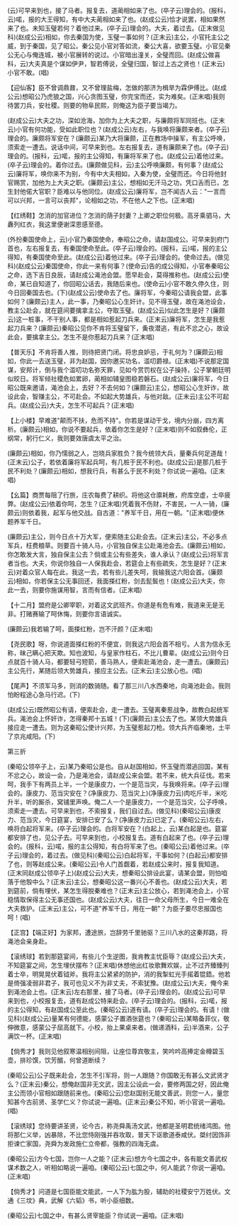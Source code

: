 <!-- { "loadSidebar": true } -->
(云)可早来到也，接了马者。报复去，道蔺相如来了也。(卒子云)理会的。(报科，云)喏，报的大王得知，有中大夫蔺相如来了也。(赵成公云)恰才说罢，相如果然来了也。未知玉璧若何？着他过来。(卒子云)理会的。大夫，着过去。(正末做见科)(赵成公云)相如，你去秦国为使，玉璧一事如何？(正末云)主公，小官托主公之威，到于秦国，见了昭公。秦公见小官对答如流，秦公大喜，欲要玉璧。小官见秦公无心与俺连城，被小官展转的说过。小官暗出潼关，全璧而回。(赵成公做喜科，云)大夫真是个谋如伊尹，智若傅说，全璧归国，智过上古之贤也！(正末云)小官不敢。(唱)

【迎仙客】臣不曾调鼎鼐，又不曾理盐梅，怎做的那济为楫旱为霖伊傅比。(赵成公云)想昭公乃虎狼之国，兴心贪图玉璧，你完宝而还，实为难矣。(正末唱)我则待罢刀兵，安社稷。则要的物阜民熙，则俺这为臣子要当竭力。

(赵成公云)大夫之功，深如沧海，加你为上大夫之职，与廉颇将军同班也。(正末云)小官有何功能，受如此职位也？(赵成公云)左右，与我唤将廉颇来者。(卒子云)理会的。廉颇将军安在？(廉颇云)某乃大将廉颇，正在教场中操军，有主公呼唤，须索走一遭去。说话中间，可早来到也。左右报复去，道有廉颇来了也。(卒子云)理会的。(报科，云)喏，报的主公得知，有廉将军来了也。(赵成公云)着他过来。(卒子云)理会的。着你过去。(廉颇做见科，云)主公呼唤廉颇，有何事？(赵成公云)廉将军，唤你来不为别，今有中大夫相如，入秦为使，全璧而还。今日将他封官赐赏，加他为上大夫之职。(廉颇云)主公，想相如无汗马之功，凭口舌而已，怎生封他偌大官职？臣难以与他同位。(赵成公云)廉将军，岂不闻古人云："一言而可以兴邦，一言可以丧邦"，论相如之功，不在他人之下也。(正末唱)

【红绣鞋】怎消的加官进位？怎消的荫子封妻？上卿之职位何极。高牙乘驷马，大纛列红衣，我这里便谢深恩感至德。

(外扮秦国使命上，云)小官乃秦国使命，奉昭公之命，请赵国成公。可早来到府门首也，左右报复去，有秦国使命至此。(卒子云)理会的。(报科，云)喏，报的主公得知，有秦国使命至此。(赵成公云)着他过来。(卒子云)理会的。使命过去。(做见科)(赵成公云)秦国使命，你此一来有何事？(使命云)告的成公得知，小官奉秦昭公之命，选下吉日良辰，请赵成公渑池会盟。愿早赴会，莫得推称也。(赵成公云)使命，某已自知道了，你回昭公话去，我随后来也。(使命云)小官不敢久停久住，则今日回秦国去也。(下)(赵成公云)使命去了也。廉将军，今秦昭公请我会盟，此事如何？(廉颇云)主人，此一事，乃秦昭公心生奸计。见不得玉璧，故在渑池设会，教主公赴会，就在筵间要擒拿主公，夺取玉璧。(赵成公云)似此怎生是好？(廉颇云)这一桩事，不干别人事，都是相如惹起刀兵来。(正末云)廉将军，怎生是我惹起刀兵来？(廉颇云)秦昭公见你不肯将玉璧留下，夤夜潜逃，有此不忿之心，故设此会，要擒拿主公。怎生不是你惹起刀兵来？(正末唱)

【普天乐】不肯将善人推，则待把贤门闭。将忠良妒忌，于礼何为？(廉颇云)相如，你此一去送玉璧，非为赵国，因你邀买功名，滥叨爵禄。(正末唱)不说那定国谋，安邦计，倒与我个滥叨功名弥天罪，见如今赏罚权在公子操持，公子掌朝廷明似皎日。将军倾社稷危如累卵，蔺相如辅皇图稳若磐石。(赵成公云)廉将军，今日昭公既来邀请，渑池会上，去好？不去何如？(廉颇云)主公，想昭公心生奸诈，故设此会，智赚主公，不可赴会。不如起大势雄兵，与他对敌。(正末云)主公不可起兵。(赵成公云)大夫，怎生不可起兵？(正末唱)

【上小楼】早难道"颠而不扶，危而不持"。你若是谋动干戈，境内分崩，四方离析。(廉颇云)相如，你说不要起兵，依着你怎生是好？(正末唱)则不如叙彝伦，正纲常，躬行仁义，我则要效唐虞太平之治。

(廉颇云)相如，你乃懦弱之人，岂晓兵家胜负？我今统领大兵，量秦兵何足道哉！(正末云)公子，若依着廉将军起兵呵，有几桩于民不利也。(赵成公云)是那几桩于民不利处？(廉颇云)相如，想我行兵，有甚么于民不利处？你试说一遍咱。(正末唱)

【幺篇】商贾每阻了行旅，庄农每费了耕织。将他这仓廪耗散，府库空虚，士卒疲弊。(赵成公云)依着你呵，怎生？(正末唱)凭着我不伤财，不害民，一人一骑，(廉颇云)则依着我，起军与他交战。自古道："养军千日，用在一朝。"(正末唱)便休题养军千日。

(廉颇云)主公，则今日点十万大军，便索随主公赴会去。(正末云)主公，不必多点军兵，枉费粮草。则要百十骑人马，小官独自保主公赴渑池会去。(廉颇云)相如，你怎敢发大言，独自保主公去？倘或主公有些差失，谁人承认？(赵成公云)将军言者当也。大夫，你说你独自一人保我赴会，若筵会上有些疏失，怎生是好？(正末云)对着众官人每在此，我这一去，若有些儿差失呵，我输我这六阳会首。(廉颇云)相如，你若保主公无事回还，我面搽红粉，剑去髭鬓也！(赵成公云)大夫，你此一去，则要你施谋用智，言而有信者。(正末唱)

【十二月】盟府是公卿宰职，对着这文武班齐。你道是有危有难，我道来无是无非。打赌赛输了呵休悔，则要你言语诚实。

(廉颇云)我若输了呵，面搽红粉，岂不汗颜？(正末唱)

【尧民歌】呀，你说道面搽红粉的不便宜，则我这六阳会首不相亏。人言为信永无称，昧己瞒心把天欺。知也波知，与皇家作柱石，不比儿曹辈。(赵成公云)则今日点就百十骑人马，都要轻弓短箭，善马熟人，便索赴渑池会，走一遭去。(廉颇云)主公先行，某随后领大势雄兵，接应主公去。(正末云)主公放心也。(唱)

【尾声】不须军马多，则消的数骑随。看了那三川八水西秦地，向渑池赴会。我则怕盼程途心急马行迟。(下)

(赵成公云)既然昭公有请，便索赴会，走一遭去。玉璧离秦惹战争，故教白起统军兵。渑池会上怀奸诈，怎得秦邦十五城！(下)(廉颇云)主公去了也。某领大势雄兵接应走一遭去。则为这秦昭公使计兴邦，为玉璧惹起刀枪。领大兵齐临秦地，土平了京兆咸阳。(下)

第三折

(秦昭公领卒子上，云)某乃秦昭公是也。自从赵国相如，怀玉璧而潜逃回国，某有不忿之心，故设一会，乃是渑池会，请赵成公来会盟。若不来，统大兵征伐。若来呵，我手下有两员上半，一个是康皮力，一个是范当灾，与我唤将来。(卒子云)理会的。康皮力、范当灾安在？(净康皮力、范当灾上)(净康皮力云)肉吃斤半，米吃升半，听的厮杀，窝铺里声唤。俺二人一个是康皮力，一个是范当灾，公子呼唤，须索走一遭去。可早来到也，不索报复，我们自过去。(做见科)(秦昭公云)康皮力、范当灾，今日筵宴，安排已安了么？(净康皮力云)已定了。(秦昭公云)左右，唤将白起将军来。(卒子云)理会的。白将军安在？(白起上，云)某白起是也。筵宴都安排了也，见公子去。可早来到也，小校报复去。道有白起来了也。(卒子云)理会的。(报科，云)喏，报的主公得知，有白将军来了也。(秦昭公云)着他过来。(卒子云)理会的，着过去。(做见科)(秦昭公云)白起将军，干事如何？(白起云)都安排了也，则等赵成公来。(秦昭公云)令人门首觑着，若赵成公来时，报复我知道。(正末同赵成公领卒子上)(赵成公云)大夫，想秦昭公排设此宴，请某会盟，则怕咱落于他彀中么？(正末云)主公，想秦昭公这一番兴心不善也。(赵成公云)大夫，若到筵前，倘有埋伏，某怎生得脱秦难也？(正末云)主公放心，若到渑池会上，小官稳情取保得主公无事还国也。(赵成公云)大夫，往日一命父母所生，今日一难全在大夫救护。(正末云)主公，可不道"养军千日，用在一朝"？为臣子要尽忠报国也呵！(唱)

【正宫】【端正好】为家邦，遭途旅，岂辞劳千里驰驱？三川八水的这秦邦路，将渑池会亲身赴。

【滚绣球】若到那筵宴间，有些儿个生逆图，我肯教主忧臣辱？(赵成公云)大夫，不知筵宴之间，怎生埋伏摆布？(正末唱)休想他出红妆歌舞欢娱，止不过齐臻臻列着士卒，明晃晃伏着钺斧。我将主公紧紧的防护，消的我掣虹光手掿着锟鋙。他若是倚强凌弱非君子，我可也见义不为非丈夫，不索犹豫。(赵成公云)大夫，俺今来到渑池会上也。(正末云)左右那里，接了马者。(卒子云)理会的。(赵成公云)可早来到也，小校报复去，道有赵成公特来赴会。(卒子云)理会的。(报科，云)喏，报的主公得知，有赵国成公至此也。(秦昭公云)道有请。(卒子云)理会的。有请！(做见科)(赵成公云)量某有何德能，感蒙公子置酒张筵也？(秦昭公云)某略备菲仪，敬伸微意，感蒙公子屈高就下。小校，抬上果桌来者。(做递酒科，云)半酒来，公子满饮一杯。(正末唱)

【倘秀才】我则见他叙寒温相别间阻，让座位尊宾敬主，笑吟吟高捧定金樽碧玉壶，排珍馔，饮芳醑，何曾道断续？

(秦昭公云)公子既来赴会，怎生不引军将，则一人跟随？你国敢无有甚么文武贤才么？(正末云)秦公，想俺赵国非无文武，因主公设此一会，要修两国之好，因此俺主公而领小官相如跟随前来也。(秦昭公云)您赵国别无能文善武，则您一人，量您知甚今古前贤、圣学仁义？你试说一遍咱。(正末云)秦公不知，听小官说一遍咱。(唱)

【滚绣球】您待要讲圣贤，论今古，称尧舜禹汤文武，他都是圣明君统绪鸿图。他将那仁义举，凶暴除，不比您恃刚强并吞攻取，普天下讴歌道泰咸伏。桀纣因饰非拒谏亡家国，尧舜为发政施仁立帝都，强教的四海无虞。

(秦昭公云)方今七国，岂你一人之能？(正末云)想方今七国之中，各有能文善武权谋术数之人，听相如略说一遍咱。(秦昭公云)七国之中，何人能武？你说一遍咱。(正末唱)

【倘秀才】问道是七国臣能文能武，一人下为肱为股，辅助的社稷安宁万姓伏。文通《三坟》典，武解《六韬》书，听小臣细数。

(秦昭公云)七国之中，有甚么贤宰能臣？你试说一遍咱。(正末唱)


